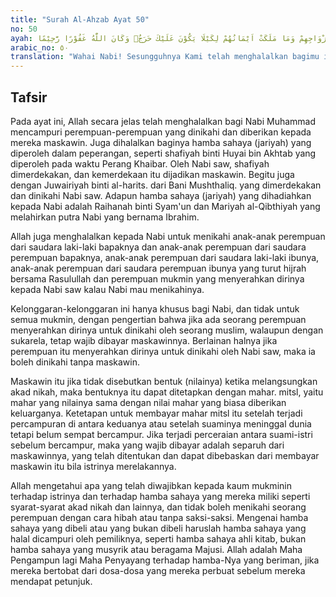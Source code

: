 ```yaml
---
title: "Surah Al-Ahzab Ayat 50"
no: 50
ayah: يٰٓاَيُّهَا النَّبِيُّ اِنَّآ اَحْلَلْنَا لَكَ اَزْوَاجَكَ الّٰتِيْٓ اٰتَيْتَ اُجُوْرَهُنَّ وَمَا مَلَكَتْ يَمِيْنُكَ مِمَّآ اَفَاۤءَ اللّٰهُ عَلَيْكَ وَبَنٰتِ عَمِّكَ وَبَنٰتِ عَمّٰتِكَ وَبَنٰتِ خَالِكَ وَبَنٰتِ خٰلٰتِكَ الّٰتِيْ هَاجَرْنَ مَعَكَۗ وَامْرَاَةً مُّؤْمِنَةً اِنْ وَّهَبَتْ نَفْسَهَا لِلنَّبِيِّ اِنْ اَرَادَ النَّبِيُّ اَنْ يَّسْتَنْكِحَهَا خَالِصَةً لَّكَ مِنْ دُوْنِ الْمُؤْمِنِيْنَۗ قَدْ عَلِمْنَا مَا فَرَضْنَا عَلَيْهِمْ فِيْٓ اَزْوَاجِهِمْ وَمَا مَلَكَتْ اَيْمَانُهُمْ لِكَيْلَا يَكُوْنَ عَلَيْكَ حَرَجٌۗ وَكَانَ اللّٰهُ غَفُوْرًا رَّحِيْمًا 
arabic_no: ٥٠
translation: "Wahai Nabi! Sesungguhnya Kami telah menghalalkan bagimu istri-istrimu yang telah engkau berikan maskawinnya dan hamba sahaya yang engkau miliki, termasuk apa yang engkau peroleh dalam peperangan yang dikaruniakan Allah untukmu, dan (demikian pula) anak-anak perempuan dari saudara laki-laki bapakmu, anak-anak perempuan dari saudara perempuan bapakmu, anak-anak perempuan dari saudara laki-laki ibumu dan anak-anak perempuan dari saudara perempuan ibumu yang turut hijrah bersamamu, dan perempuan mukmin yang menyerahkan dirinya kepada Nabi kalau Nabi ingin menikahinya, sebagai kekhususan bagimu, bukan untuk semua orang mukmin. Kami telah mengetahui apa yang Kami wajibkan kepada mereka tentang istri-istri mereka dan hamba sahaya yang mereka miliki agar tidak menjadi kesempitan bagimu. Dan Allah Maha Pengampun, Maha Penyayang."
---
```


## Tafsir

Pada ayat ini, Allah secara jelas telah menghalalkan bagi Nabi Muhammad mencampuri perempuan-perempuan yang dinikahi dan diberikan kepada mereka maskawin. Juga dihalalkan baginya hamba sahaya (jariyah) yang diperoleh dalam peperangan, seperti shafiyah binti Huyai bin Akhtab yang diperoleh pada waktu Perang Khaibar. Oleh Nabi saw, shafiyah dimerdekakan, dan kemerdekaan itu dijadikan maskawin. Begitu juga dengan Juwairiyah binti al-harits. dari Bani Mushthaliq. yang dimerdekakan dan dinikahi Nabi saw. Adapun hamba sahaya (jariyah) yang dihadiahkan kepada Nabi adalah Raihanah binti Syam'un dan Mariyah al-Qibthiyah yang melahirkan putra Nabi yang bernama Ibrahim. 

Allah juga menghalalkan kepada Nabi untuk menikahi anak-anak perempuan dari saudara laki-laki bapaknya dan anak-anak perempuan dari saudara perempuan bapaknya, anak-anak perempuan dari saudara laki-laki ibunya, anak-anak perempuan dari saudara perempuan ibunya yang turut hijrah bersama Rasulullah dan perempuan mukmin yang menyerahkan dirinya kepada Nabi saw kalau Nabi mau menikahinya.

Kelonggaran-kelonggaran ini hanya khusus bagi Nabi, dan tidak untuk semua mukmin, dengan pengertian bahwa jika ada seorang perempuan menyerahkan dirinya untuk dinikahi oleh seorang muslim, walaupun dengan sukarela, tetap wajib dibayar maskawinnya. Berlainan halnya jika perempuan itu menyerahkan dirinya untuk dinikahi oleh Nabi saw, maka ia boleh dinikahi tanpa maskawin. 

Maskawin itu jika tidak disebutkan bentuk (nilainya) ketika melangsungkan akad nikah, maka bentuknya itu dapat ditetapkan dengan mahar. mitsl, yaitu mahar yang nilainya sama dengan nilai mahar yang biasa diberikan keluarganya. Ketetapan untuk membayar mahar mitsl itu setelah terjadi percampuran di antara keduanya atau setelah suaminya meninggal dunia tetapi belum sempat bercampur. Jika terjadi perceraian antara suami-istri sebelum bercampur, maka yang wajib dibayar adalah separuh dari maskawinnya, yang telah ditentukan dan dapat dibebaskan dari membayar maskawin itu bila istrinya merelakannya. 

Allah mengetahui apa yang telah diwajibkan kepada kaum mukminin terhadap istrinya dan terhadap hamba sahaya yang mereka miliki seperti syarat-syarat akad nikah dan lainnya, dan tidak boleh menikahi seorang perempuan dengan cara hibah atau tanpa saksi-saksi. Mengenai hamba sahaya yang dibeli atau yang bukan dibeli haruslah hamba sahaya yang halal dicampuri oleh pemiliknya, seperti hamba sahaya ahli kitab, bukan hamba sahaya yang musyrik atau beragama Majusi. Allah adalah Maha Pengampun lagi Maha Penyayang terhadap hamba-Nya yang beriman, jika mereka bertobat dari dosa-dosa yang mereka perbuat sebelum mereka mendapat petunjuk.